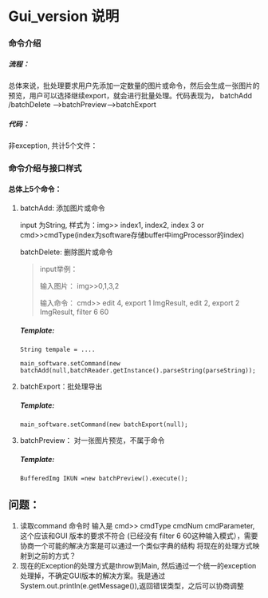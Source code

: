 # Gui_version 说明

### 命令介绍

##### 流程：

总体来说，批处理要求用户先添加一定数量的图片或命令，然后会生成一张图片的预览，用户可以选择继续export，就会进行批量处理。代码表现为， batchAdd /batchDelete -->batchPreview-->batchExport

##### 代码：

非exception, 共计5个文件：



### 命令介绍与接口样式

#### 总体上5个命令： 

1. batchAdd: 添加图片或命令 

   input 为String, 样式为：img>> index1, index2, index 3 or cmd>>cmdType(index为software存储buffer中imgProcessor的index)

   batchDelete: 删除图片或命令 

   

   > input举例：
   >
   > 输入图片： img>>0,1,3,2
   >
   > 输入命令： cmd>> edit 4, export 1 ImgResult, edit 2, export 2 ImgResult, filter 6 60

   ##### Template:

   `String tempale = ....`

   	`main_software.setCommand(new batchAdd(null,batchReader.getInstance().parseString(parseString));`

2. batchExport：批处理导出

     ##### Template:

     `main_software.setCommand(new batchExport(null);`

3. batchPreview： 对一张图片预览，不属于命令

    ##### Template: 

    `BufferedImg IKUN =new batchPreview().execute(); `

## 问题： 

1. 读取command 命令时 输入是 cmd>> cmdType cmdNum cmdParameter, 这个应该和GUI 版本的要求不符合 (已经没有 filter 6 60这种输入模式），需要协商一个可能的解决方案是可以通过一个类似字典的结构 将现在的处理方式映射到之前的方式？
2. 现在的Exception的处理方式是throw到Main, 然后通过一个统一的exception处理掉，不确定GUI版本的解决方案。我是通过System.out.println(e.getMessage()),返回错误类型，之后可以协商调整